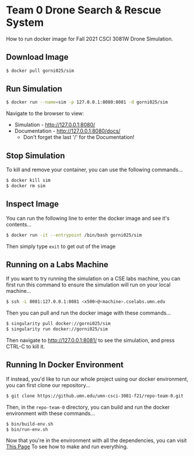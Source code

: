 # Team 0 Drone Search & Rescue System
How to run docker image for Fall 2021 CSCI 3081W Drone Simulation.
## Download Image
```bash
$ docker pull gorni025/sim
```
## Run Simulation
```bash
$ docker run --name=sim -p 127.0.0.1:8080:8081 -d gorni025/sim
```

Navigate to the browser to view:
  * Simulation - http://127.0.0.1:8080/
  * Documentation - http://127.0.0.1:8080/docs/
    * Don't forget the last '/' for the Documentation!

## Stop Simulation
To kill and remove your container, you can use the following commands...
```bash
$ docker kill sim
$ docker rm sim
```

## Inspect Image 
You can run the following line to enter the docker image and see it's contents...
```bash
$ docker run -it --entrypoint /bin/bash gorni025/sim
```
Then simply type `exit` to get out of the image

## Running on a Labs Machine
If you want to try running the simulation on a CSE labs machine, you can first run this command to 
ensure the simulation will run on your local machine...
```bash
$ ssh -L 8081:127.0.0.1:8081 <x500>@<machine>.cselabs.umn.edu
```
Then you can pull and run the docker image with these commands...
```bash
$ singularity pull docker://gorni025/sim
$ singularity run docker://gorni025/sim
```
Then navigate to http://127.0.0.1:8081/ to see the simulation, and press CTRL-C to kill it.

## Running In Docker Environment
If instead, you'd like to run our whole project using our docker environment, you can first clone our repository...
```bash
$ git clone https://github.umn.edu/umn-csci-3081-f21/repo-team-0.git
```
Then, in the `repo-team-0` directory, you can build and run the docker environment with these commands...
```bash
$ bin/build-env.sh
$ bin/run-env.sh
```

Now that you're in the environment with all the dependencies, you can visit 
[This Page](https://docs.google.com/document/d/10t0DOvj9i4Ca7mcpeGftIsEbzwN9e_VLKlY5tXKk1Sg/edit?usp=sharing)
To see how to make and run everything.

